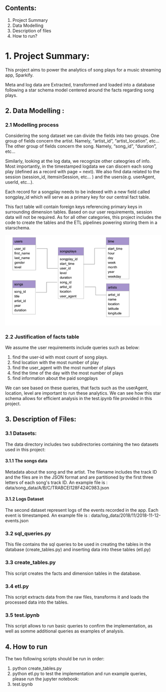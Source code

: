## Contents:
1. Project Summary
2. Data Modelling
3. Description of files
4. How to run?



# 1. Project Summary:

This project aims to power the analytics of song plays for a music streaming app, Sparkify.

Meta and log data are Extracted, transformed and loaded into a database following a star schema model centered around 
the facts regarding song plays.

## 2. Data Modelling :
### 2.1 Modelling process

Considering the song dataset we can divide the fields into two groups. One group of fields concern the artist. Namely, 
“artist_id”, “artist_location”, etc… The other group of fields concern the song. Namely, “song_id”, “duration”, etc…

Similarly, looking at the log data, we recognize other cateogries of info. Most importantly, in the timestamped logdata 
we can discern each song play (defined as a record with page = next). We also find data related to the session 
(session_id, itemsinSession, etc... ) and the users(e.g. userAgent, userId, etc...).


Each record for a songplay needs to be indexed with a new field called songplay_id which will serve as a primary key for
 our central fact table.

This fact table will contain foreign keys referencing primary keys in surrounding dimension tables. Based on our user 
requirements, session data will not be required. As for all other categories, this project includes the code to create 
the tables and the ETL pipelines powering storing them in a starschema.

![](image.png)

### 2.2 Justification of facts table

We assume the user requirements include queries such as below:

1. find the user-id with most count of song plays.
2. find location with the most number of play
3. find the user_agent with the most number of plays 
4. find the time of the day with the most number of plays
5. find information about the paid songplays

We can see based on these queries, that facts such as the userAgent, location, level are important to run these 
analytics. We can see how this star schema allows for efficient analysis in the test.ipynb file provided in this project.



## 3. Description of Files:

### 3.1 Datasets:
The data directory includes two subdirectories containing the two datasets used in this project:

#### 3.1.1 The songs data 
Metadata about the song and the artist. The filename includes the track ID and the files are in the 
JSON format and are partitioned by the first three letters of each song's track ID. 
An example file is : data/song_data/A/B/C/TRABCEI128F424C983.json

#### 3.1.2 Logs Dataset
The second dataset represent logs of the events recorded in the app. Each event is timestamped.
An example file is : data/log_data/2018/11/2018-11-12-events.json

### 3.2 sql_queries.py
This file contains the sql queries to be used in creating the tables in the database (create_tables.py) and
inserting data into these tables (etl.py)

### 3.3 create_tables.py
This script creates the facts and dimension tables in the database.
 
### 3.4 etl.py
This script extracts data from the raw files, transforms it and loads the processed data into the tables.

### 3.5 test.ipynb
This script allows to run basic queries to confirm the implementation, as well as somme additional queries as examples 
of analysis.

 
 
## 4. How to run
The two following scripts should be run in order:
1. python create_tables.py
2. python etl.py
to test the implementation and run example queries, please run the jupyter notebook:
3. test.ipynb
